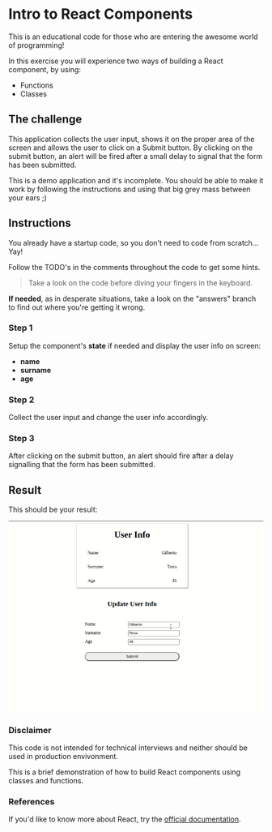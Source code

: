 # Intro to React Components

This is an educational code for those who are entering the awesome world of programming!

In this exercise you will experience two ways of building a React component, by using:

- Functions
- Classes

## The challenge

This application collects the user input, shows it on the proper area of the screen and allows the user to click on a Submit button. By clicking on the submit button, an alert will be fired after a small delay to signal that the form has been submitted.

This is a demo application and it's incomplete. You should be able to make it work by following the instructions and using that big grey mass between your ears ;)

## Instructions

You already have a startup code, so you don't need to code from scratch... Yay!

Follow the TODO's in the comments throughout the code to get some hints.

> Take a look on the code before diving your fingers in the keyboard.

**If needed**, as in desperate situations, take a look on the "answers" branch to find out where you're getting it wrong.

### Step 1

Setup the component's **state** if needed and display the user info on screen:

- **name**
- **surname**
- **age**

### Step 2

Collect the user input and change the user info accordingly.

### Step 3

After clicking on the submit button, an alert should fire after a delay signalling that the form has been submitted.

## Result

This should be your result:

![](assets/intro-to-react.gif)

### Disclaimer

This code is not intended for technical interviews and neither should be used in production envivonment.

This is a brief demonstration of how to build React components using classes and functions.

### References

If you'd like to know more about React, try the [official documentation](https://reactjs.org/docs/getting-started.html).
